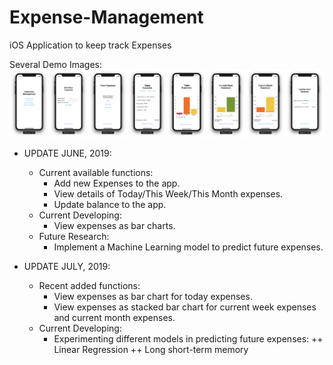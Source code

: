 # Expense-Management
iOS Application to keep track Expenses

Several Demo Images:
![Demo Images](https://github.com/quocthai9120/Expense-Management/blob/master/Demo%20Images/0%20-%20Merged.png)

* UPDATE JUNE, 2019: 
  - Current available functions:
    + Add new Expenses to the app.
    + View details of Today/This Week/This Month expenses.
    + Update balance to the app.
  - Current Developing:
    + View expenses as bar charts.
  - Future Research:
    + Implement a Machine Learning model to predict future expenses.

* UPDATE JULY, 2019:
  - Recent added functions:
    + View expenses as bar chart for today expenses.
    + View expenses as stacked bar chart for current week expenses and current month expenses.
  - Current Developing:
    + Experimenting different models in predicting future expenses:
      ++ Linear Regression
      ++ Long short-term memory
